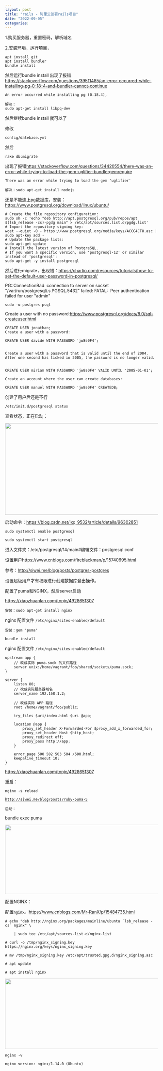 ```yaml
---
layout: post
title: "rails - 阿里云部署rails项目"
date: "2022-09-05"
categories: 
---
```

<p>1.购买服务器，重置密码，解析域名</p>

<p>2.安装环境，运行项目，</p>

<pre><code>apt install git
apt install bundler
bundle install</code></pre>
<p>然后运行bundle install 出现了报错<a href="https://stackoverflow.com/questions/39511485/an-error-occurred-while-installing-pg-0-18-4-and-bundler-cannot-continue">https://stackoverflow.com/questions/39511485/an-error-occurred-while-installing-pg-0-18-4-and-bundler-cannot-continue</a></p>
<pre><code>An error occurred while installing pg (0.18.4),</code></pre>
<pre class="lang-rb s-code-block">
<code class="hljs language-ruby">解决：
sudo apt-get install libpq-dev</code></pre>
<p>然后继续bundle install 就可以了</p>
<p>修改<pre><code>config/datebase.yml</code></pre></p>
<p>然后<pre><code>rake db:migrate</code></pre></p>
<p>出现了报错<a href="https://stackoverflow.com/questions/34420554/there-was-an-error-while-trying-to-load-the-gem-uglifier-bundlergemrequire">https://stackoverflow.com/questions/34420554/there-was-an-error-while-trying-to-load-the-gem-uglifier-bundlergemrequire</a></p>
<pre><code>There was an error while trying to load the gem &#39;uglifier&#39;</code></pre>
<pre class="lang-rb s-code-block">
<code class="hljs language-ruby">解决：sudo apt-get install nodejs</code></pre>
<p>还是不能连上pg数据库，安装：<a href="https://www.postgresql.org/download/linux/ubuntu/">https://www.postgresql.org/download/linux/ubuntu/</a></p>
<pre class="code" id="script-box">
<code># Create the file repository configuration:
sudo sh -c &#39;echo &quot;deb http://apt.postgresql.org/pub/repos/apt $(lsb_release -cs)-pgdg main&quot; &gt; /etc/apt/sources.list.d/pgdg.list&#39;
# Import the repository signing key:
wget --quiet -O - https://www.postgresql.org/media/keys/ACCC4CF8.asc | sudo apt-key add -
# Update the package lists:
sudo apt-get update
# Install the latest version of PostgreSQL.
# If you want a specific version, use &#39;postgresql-12&#39; or similar instead of &#39;postgresql&#39;:
sudo apt-get -y install postgresql</code></pre>
<p>然后进行migrate，出现错：<a href="https://chartio.com/resources/tutorials/how-to-set-the-default-user-password-in-postgresql/">https://chartio.com/resources/tutorials/how-to-set-the-default-user-password-in-postgresql/</a></p>

<p>PG::ConnectionBad: connection to server on socket &quot;/var/run/postgresql/.s.PGSQL.5432&quot; failed: FATAL:&nbsp; Peer authentication failed for user &quot;admin&quot;</p>

<pre class="highlight">
<code>sudo -u postgres psql</code></pre>

<p>Create a user with no password:<a href="https://www.postgresql.org/docs/8.0/sql-createuser.html">https://www.postgresql.org/docs/8.0/sql-createuser.html</a></p>

<pre class="PROGRAMLISTING">
<code>CREATE USER jonathan;
Create a user with a password:

CREATE USER davide WITH PASSWORD &#39;jw8s0F4&#39;;


Create a user with a password that is valid until the end of 2004. After one second has ticked in 2005, the password is no longer valid.


CREATE USER miriam WITH PASSWORD &#39;jw8s0F4&#39; VALID UNTIL &#39;2005-01-01&#39;;

Create an account where the user can create databases:

CREATE USER manuel WITH PASSWORD &#39;jw8s0F4&#39; CREATEDB;</code>
</pre>

<p>创建了用户后还是不行</p>

<pre class="lang-sql s-code-block">
<code class="hljs language-sql"><span class="hljs-operator">/</span>etc<span class="hljs-operator">/</span>init.d<span class="hljs-operator">/</span>postgresql status</code></pre>

<p>查看状态，正在启动：</p>

<p><img height="301" src="/uploads/ckeditor/pictures/382/image-20220905151406-1.png" width="974" /></p>

<p>启动命令：<a href="https://blog.csdn.net/lxq_9532/article/details/96302851">https://blog.csdn.net/lxq_9532/article/details/96302851</a></p>

<pre><code>sudo systemctl enable postgresql<br />
sudo systemctl start postgresql</code></pre>

<p>进入文件夹：/etc/postgresql/14/main#编辑文件：postgresql.conf</p>

<p>设置用户<a href="https://www.cnblogs.com/fireblackman/p/15740695.html">https://www.cnblogs.com/fireblackman/p/15740695.html</a></p>

<p>参考：<a href="http://siwei.me/blog/posts/postgres-postgres">http://siwei.me/blog/posts/postgres-postgres</a></p>

<p>设置超级用户才有权限进行创建数据库登出操作。</p>

<p>配置了puma和NGINX，然后server启动</p>

<p><a href="https://xiaozhuanlan.com/topic/4928651307">https://xiaozhuanlan.com/topic/4928651307</a></p>

<pre class="line-numbers  language-csharp">
<code class="language-csharp">安装：sudo apt<span class="token operator">-</span><span class="token keyword">get</span> install nginx
</code></pre>

<p>nginx 配置文件 <code>/etc/nginx/sites-enabled/default</code></p>

<pre class="line-numbers  language-bash">
<code class="language-bash">安装：gem &#39;puma&#39;</code></pre>

<pre><code class="language-bash">bundle install</code></pre>

<p>nginx 配置文件 <code>/etc/nginx/sites-enabled/default</code></p>

<pre class="line-numbers  language-php">
<code class="language-php">upstream app <span class="token punctuation">{</span>
    <span class="token comment">// 改成实际 puma.sock 的文件路径</span>
    server unix<span class="token punctuation">:</span><span class="token operator">/</span>home<span class="token operator">/</span>vagrant<span class="token operator">/</span>foo<span class="token operator">/</span>shared<span class="token operator">/</span>sockets<span class="token operator">/</span>puma<span class="token punctuation">.</span>sock<span class="token punctuation">;</span>
<span class="token punctuation">}</span>

server <span class="token punctuation">{</span>
    listen <span class="token number">80</span><span class="token punctuation">;</span>
    <span class="token comment">// 改成实际服务器域名</span>
    server_name <span class="token number">192.168</span><span class="token number">.1</span><span class="token number">.2</span><span class="token punctuation">;</span>

    <span class="token comment">// 改成实际 APP 路径</span>
    root <span class="token operator">/</span>home<span class="token operator">/</span>vagrant<span class="token operator">/</span>foo<span class="token operator">/</span><span class="token keyword">public</span><span class="token punctuation">;</span>

    try_files <span class="token variable">$uri</span><span class="token operator">/</span>index<span class="token punctuation">.</span>html <span class="token variable">$uri</span> @app<span class="token punctuation">;</span>

    location @app <span class="token punctuation">{</span>
        proxy_set_header <span class="token constant">X</span><span class="token operator">-</span>Forwarded<span class="token operator">-</span><span class="token keyword">For</span> <span class="token variable">$proxy_add_x_forwarded_for</span><span class="token punctuation">;</span>
        proxy_set_header Host <span class="token variable">$http_host</span><span class="token punctuation">;</span>
        proxy_redirect off<span class="token punctuation">;</span>
        proxy_pass http<span class="token punctuation">:</span><span class="token comment">//app;</span>
    <span class="token punctuation">}</span>

    error_page <span class="token number">500</span> <span class="token number">502</span> <span class="token number">503</span> <span class="token number">504</span> <span class="token operator">/</span><span class="token number">500.</span>html<span class="token punctuation">;</span>
    keepalive_timeout <span class="token number">10</span><span class="token punctuation">;</span>
<span class="token punctuation">}</span>
</code></pre>

<p><a href="https://xiaozhuanlan.com/topic/4928651307">https://xiaozhuanlan.com/topic/4928651307</a></p>

<p>重启：</p>

<pre>
<code class="hljs nginx"><span class="hljs-attribute">nginx</span> -s reload</code></pre>

<p><a href="http://siwei.me/blog/posts/ruby-puma-5"><code class="hljs nginx">http://siwei.me/blog/posts/ruby-puma-5</code></a></p>

<p><code class="hljs nginx">启动：</code></p>

<p>bundle exec puma</p>

<p><img height="228" src="/uploads/ckeditor/pictures/383/image-20220906091448-1.png" width="993" /></p>

<p>配置NGINX：</p>

<p>配置<code>nginx</code>。<a href="https://www.cnblogs.com/Mr-RanX/p/15484735.html">https://www.cnblogs.com/Mr-RanX/p/15484735.html</a></p>

<pre><code># echo &quot;deb http://nginx.org/packages/mainline/ubuntu `lsb_release -cs` nginx&quot; \<br />
&nbsp;&nbsp;&nbsp; | sudo tee /etc/apt/sources.list.d/nginx.list

# curl -o /tmp/nginx_signing.key https://nginx.org/keys/nginx_signing.key<br />
# mv /tmp/nginx_signing.key /etc/apt/trusted.gpg.d/nginx_signing.asc<br />
# apt update<br />
# apt install nginx</code></pre>

<p><img height="231" src="/uploads/ckeditor/pictures/385/image-20220906105701-2.png" width="1463" /></p>

<pre><code>nginx -v<br />
nginx version: nginx/1.14.0 (Ubuntu)</code></pre>

<p>&nbsp;</p>

<p>&nbsp;</p>

<p>&nbsp;</p>

